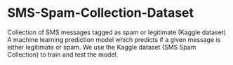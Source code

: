 # SMS-Spam-Collection-Dataset
Collection of SMS messages tagged as spam or legitimate (Kaggle dataset)
A machine learning prediction model which predicts if a given message is either legitimate or spam. We use the Kaggle dataset (SMS Spam Collection) to train and test the model. 
